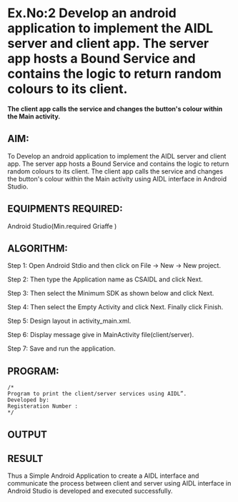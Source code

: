 # Ex.No:2 Develop an android application to implement the AIDL server and client app. The server app hosts a Bound Service and contains the logic to return random colours to its client.
**The client app calls the service and changes the button's colour within the Main activity.**


## AIM:

To Develop an android application to implement the AIDL server and client app. The server app hosts a Bound Service and contains the logic to return random colours to its client.
The client app calls the service and changes the button's colour within the Main activity using AIDL interface in Android Studio.

## EQUIPMENTS REQUIRED:

Android Studio(Min.required Griaffe )

## ALGORITHM:

Step 1: Open Android Stdio and then click on File -> New -> New project.

Step 2: Then type the Application name as CSAIDL and click Next. 

Step 3: Then select the Minimum SDK as shown below and click Next.

Step 4: Then select the Empty Activity and click Next. Finally click Finish.

Step 5: Design layout in activity_main.xml.

Step 6: Display message give in MainActivity file(client/server).

Step 7: Save and run the application.

## PROGRAM:
```
/*
Program to print the client/server services using AIDL”.
Developed by:
Registeration Number :
*/
```

## OUTPUT




## RESULT
Thus a Simple Android Application to create a AIDL interface and communicate the process between client and server using AIDL interface in Android Studio is developed and executed successfully.
